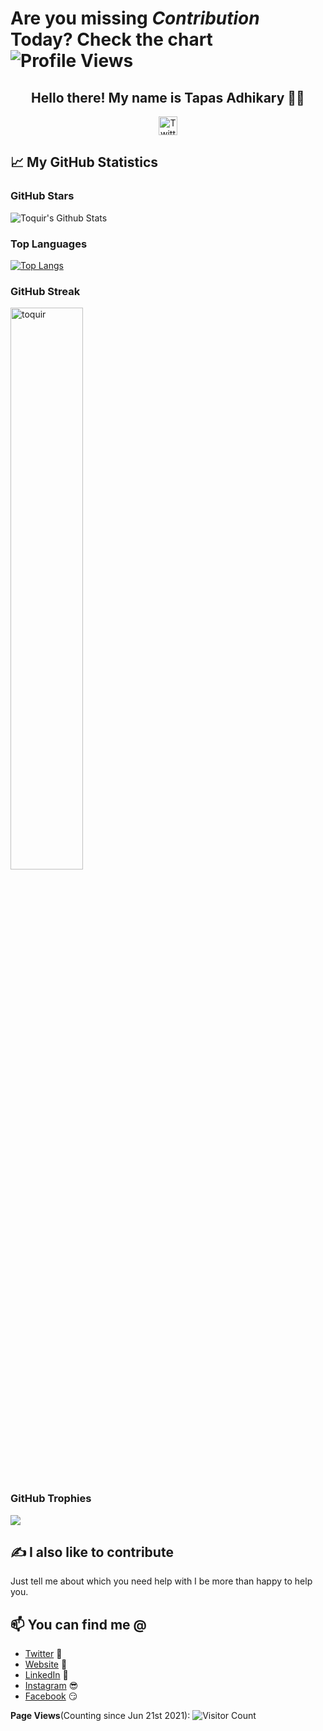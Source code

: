 # Are you missing *Contribution* Today? Check the chart <img alt="Profile Views" src="https://komarev.com/ghpvc/?username=topujss&label=Profile%20Views&color=0e75b6&style=flat-square&color=blueviolet" />

<h2 align="center">Hello there! My name is Tapas Adhikary 👋🤓</h2>

<p align=center>
  <a href="https://twitter.com/topujss"><img alt="Twitter Follow" height="30px" src="https://img.shields.io/twitter/follow/topujss?label=Follow%20on%20Twitter&style=social"></a>
</p>


## 📈 My GitHub Statistics
### GitHub Stars

![Toquir's Github Stats](https://github-readme-stats.vercel.app/api?username=topujss&show_icons=true&theme=radical)

### Top Languages

[![Top Langs](https://github-readme-stats.vercel.app/api/top-langs/?username=topujss&layout=compact)](https://github.com/topujss/github-readme-stats)

### GitHub Streak

<img width="48%" src="https://github-readme-streak-stats.herokuapp.com/?user=topujss&theme=highcontrast&hide_border=true" alt="toquir" />

### GitHub Trophies

<img src="https://github-profile-trophy.vercel.app/?username=topujss&theme=juicyfresh&no-bg=true" />

## ✍️ I also like to contribute
Just tell me about which you need help with I be more than happy to help you.

## 📫 You can find me @
<!-- YOU-CAN-FIND-ME:START -->
- [Twitter](https://twitter.com/topujss) 🐤
- [Website](https://toquir.me/) 🔗
- [LinkedIn](https://www.linkedin.com/in/topujss/) 💼
- [Instagram](https://www.instagram.com/topujss/) 😎
- [Facebook](https://www.facebook.com/topujss) 😏
<!-- YOU-CAN-FIND-ME:END -->

**Page Views**(Counting since Jun 21st 2021): ![Visitor Count](https://profile-counter.glitch.me/topujss/count.svg)
